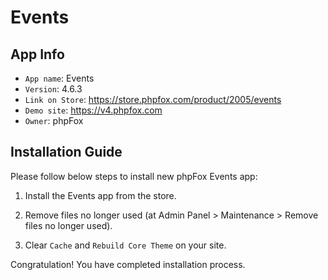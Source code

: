 # Events

## App Info

- `App name`: Events
- `Version`: 4.6.3
- `Link on Store`: https://store.phpfox.com/product/2005/events
- `Demo site`: https://v4.phpfox.com
- `Owner`: phpFox

## Installation Guide

Please follow below steps to install new phpFox Events app:

1. Install the Events app from the store.

2. Remove files no longer used (at Admin Panel > Maintenance > Remove files no longer used).

3. Clear `Cache` and `Rebuild Core Theme` on your site.

Congratulation! You have completed installation process.